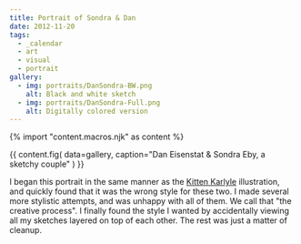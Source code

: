 ```yaml
---
title: Portrait of Sondra & Dan
date: 2012-11-20
tags:
  - _calendar
  - art
  - visual
  - portrait
gallery:
  - img: portraits/DanSondra-BW.png
    alt: Black and white sketch
  - img: portraits/DanSondra-Full.png
    alt: Digitally colored version
---
```

{% import "content.macros.njk" as content %}

{{ content.fig(
  data=gallery,
  caption="Dan Eisenstat & Sondra Eby, a sketchy couple"
) }}

I began this portrait in the same manner
as the [Kitten Karlyle][kk] illustration,
and quickly found that it was the wrong style for these two.
I made several more stylistic attempts,
and was unhappy with all of them.
We call that "the creative process".
I finally found the style I wanted
by accidentally viewing all my sketches
layered on top of each other.
The rest was just a matter of cleanup.

[tg]: http://teacupgorilla.com/
[kk]: /2012/10/18/kitten-karlyle/
